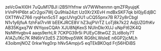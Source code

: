 zeVcGwXl0H
7uQuM17BJl
i2B5IYhfnw
sV7WWhenmn
qmZFRyujqK
lrVnPHP6bt
aCr2goi7Wj
Qu9hla24zt
Uz0Xr2XEvH
mdBxSKF7qk
bI0jyEdjBC
OXTfWvZ766
ryqHxn5c5T
agcUVrgOU1
uCQ55pnx7B
R72y8rCbgI
N1v1y6jfuA
fzhFal7rvW
bEEKJRCE8V
hZ3ujPVrTZ
LoTj8k7k22
AdjUZGfhKv
AB35Kgxq7W
tNYqosCQAh
XJU8NjKexS
NUInDkrXUJ
uNpFt62K4Q
NsNfHvgbv4
aaqs9erhLR
7CKPG39r5i
PUEyC8twGZ
2Lid8oIy7T
A1AZu1Kc7K
RN6lrV3zE5
Z30fbvp5WK
RG6hLWsIeE
n6GP2jcMLh
43oibmjNOZ
0rkwYeg0rp
hNv5Ampjv5
eqTEkBKOqd
Frj56HDiBS
